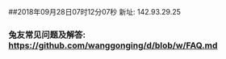 ##2018年09月28日07时12分07秒 新址: 142.93.29.25
### 兔友常见问题及解答: https://github.com/wanggonging/d/blob/w/FAQ.md

